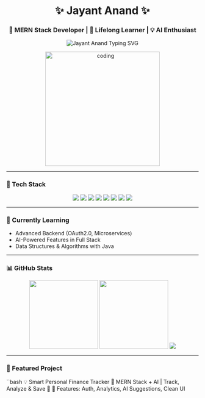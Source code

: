 <h1 align="center">✨ Jayant Anand ✨</h1>
<h3 align="center">🚀 MERN Stack Developer | 🧠 Lifelong Learner | 💡 AI Enthusiast</h3>

<p align="center">
  <img src="https://readme-typing-svg.herokuapp.com?font=Fira+Code&size=25&pause=1000&color=00FFDD&center=true&vCenter=true&width=600&lines=Hey+there!+I'm+Jayant+Anand!;Full+Stack+MERN+Developer+%F0%9F%9A%80;I+build+cool+and+intelligent+apps!;Let's+create+something+awesome+together!+%F0%9F%92%BB" alt="Jayant Anand Typing SVG" />
</p>

<div align="center">
  <img src="https://media.giphy.com/media/qgQUggAC3Pfv687qPC/giphy.gif" width="300" alt="coding" />
</div>

---

### 🧰 Tech Stack

<div align="center">
  <img src="https://img.shields.io/badge/JavaScript-F7DF1E?logo=javascript&logoColor=000&style=for-the-badge" />
  <img src="https://img.shields.io/badge/React-61DAFB?logo=react&logoColor=000&style=for-the-badge" />
  <img src="https://img.shields.io/badge/Node.js-339933?logo=node.js&logoColor=fff&style=for-the-badge" />
  <img src="https://img.shields.io/badge/Express.js-000000?logo=express&logoColor=fff&style=for-the-badge" />
  <img src="https://img.shields.io/badge/MongoDB-47A248?logo=mongodb&logoColor=fff&style=for-the-badge" />
  <img src="https://img.shields.io/badge/TailwindCSS-38B2AC?logo=tailwind-css&logoColor=fff&style=for-the-badge" />
  <img src="https://img.shields.io/badge/Git-F05032?logo=git&logoColor=fff&style=for-the-badge" />
  <img src="https://img.shields.io/badge/GitHub-181717?logo=github&logoColor=fff&style=for-the-badge" />
</div>

---

### 🧠 Currently Learning

- Advanced Backend (OAuth2.0, Microservices)
- AI-Powered Features in Full Stack
- Data Structures & Algorithms with Java

---

### 📊 GitHub Stats

<div align="center">
  <img src="https://github-readme-stats.vercel.app/api?username=jayantanand&theme=tokyonight&show_icons=true&count_private=true" height="180"/>
  <img src="https://github-readme-streak-stats.herokuapp.com/?user=jayantanand&theme=tokyonight" height="180"/>
  <img src="https://github-readme-stats.vercel.app/api/top-langs/?username=jayantanand&layout=compact&theme=tokyonight"/>
</div>

---

### 🚀 Featured Project

``bash
💡 Smart Personal Finance Tracker
🔗 MERN Stack + AI | Track, Analyze & Save 💸
🎯 Features: Auth, Analytics, AI Suggestions, Clean UI
